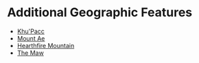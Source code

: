 # Additional Geographic Features

- [Khu'Pacc](./geo/khupacc.md)
- [Mount Ae](./geo/mt-ae.md)
- [Hearthfire Mountain](./geo/hearthfire.md)
- [The Maw](./geo/maw.md)
